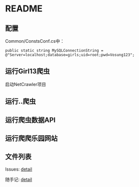 # README


## 配置
Common/ConstsConf.cs中：
```
public static string MySQLConnectionString = @"Server=localhost;database=girls;uid=root;pwd=Vosung123";
```

## 运行Girl13爬虫

启动NetCrawler项目

## 运行..爬虫


## 运行爬虫数据API


## 运行爬爬乐园网站


## 文件列表

Issues: [detail](../Docs/issues.md)

随手记: [detail](../Docs/causerie.md)



